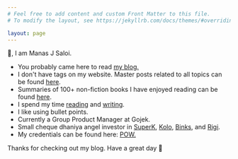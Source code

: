 ```yaml
---
# Feel free to add content and custom Front Matter to this file.
# To modify the layout, see https://jekyllrb.com/docs/themes/#overriding-theme-defaults

layout: page
---
```

👋, I am Manas J Saloi.

- You probably came here to read [my blog.](https://manassaloi.com/posts/)
- I don't have tags on my website. Master posts related to all topics can be found [here](https://manassaloi.com/links/).
- Summaries of 100+ non-fiction books I have enjoyed reading can be found [here](https://manassaloi.com/booksummaries/).
- I spend my time [reading](https://www.goodreads.com/user/show/9698257-manas-saloi) and [writing](https://manassaloi.com/posts/).
- I like using bullet points.
- Currently a Group Product Manager at Gojek.
- Small cheque dhaniya angel investor in [SuperK](https://yourstory.com/2022/03/retail-tech-startup-superk-pre-series-a-funding-binny-bansal-021-capital/amp), [Kolo](https://www.entrepreneur.com/article/387200), [Binks](https://techcrunch.com/2019/08/13/yc-backed-startup-binks-can-ship-custom-made-clothing-to-indian-women-in-just-three-days/), and [Rigi](https://economictimes.indiatimes.com/tech/funding/broadcast-platform-rigi-raises-10-million-in-funding-led-by-accel-india-and-others/articleshow/90951442.cms).
- My credentials can be found here: [POW.](https://manassaloi.com/proofofwork/)

Thanks for checking out my blog. Have a great day 🤗

